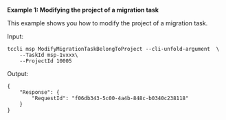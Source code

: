 **Example 1: Modifying the project of a migration task**

This example shows you how to modify the project of a migration task.

Input: 

```
tccli msp ModifyMigrationTaskBelongToProject --cli-unfold-argument  \
    --TaskId msp-1vxxx\
    --ProjectId 10005
```

Output: 
```
{
    "Response": {
        "RequestId": "f06db343-5c00-4a4b-848c-b0340c238118"
    }
}
```

